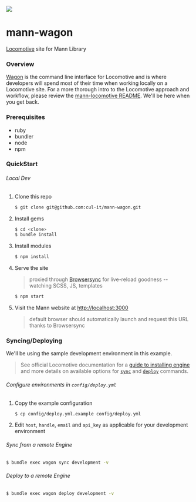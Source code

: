 <a href="https://zenhub.com"><img src="https://raw.githubusercontent.com/ZenHubIO/support/master/zenhub-badge.png"></a>

# mann-wagon
[Locomotive](http://locomotivecms.com) site for Mann Library

### Overview

[Wagon](http://github.com/locomotivecms/wagon) is the command line interface for Locomotive and is where developers will spend most of their time when working locally on a Locomotive site. For a more thorough intro to the Locomotive approach and workflow, please review the [mann-locomotive README](http://github.com/cul-it/mann-locomotive#overview). We'll be here when you get back.

### Prerequisites

* ruby
* bundler
* node
* npm

### QuickStart

###### Local Dev

1. Clone this repo
   ```sh
   $ git clone git@github.com:cul-it/mann-wagon.git
   ```

1. Install gems
   ```sh
   $ cd <clone>
   $ bundle install
   ```

1. Install modules
   ```sh
   $ npm install
   ```

1. Serve the site

   > proxied through [Browsersync](https://www.browsersync.io) for live-reload goodness -- watching SCSS, JS, templates

   ```sh
   $ npm start
   ```

1. Visit the Mann website at [http://localhost:3000](http://localhost:3000)

   > default browser should automatically launch and request this URL thanks to Browsersync

### Syncing/Deploying

We'll be using the sample development environment in this example.

  > See official Locomotive documentation for a [guide to installing engine](https://locomotive-v3.readme.io/docs/getting-started-with-locomotive) and more details on available options for [`sync`](https://locomotive-v3.readme.io/docs/synchronize-content) and [`deploy`](https://locomotive-v3.readme.io/docs/deploy) commands.

###### Configure environments in `config/deploy.yml`

1. Copy the example configuration

   ```sh
   $ cp config/deploy.yml.example config/deploy.yml
   ```

1. Edit `host`, `handle`, `email` and `api_key` as applicable for your development environment

###### Sync from a remote Engine

```sh
$ bundle exec wagon sync development -v
```

###### Deploy to a remote Engine

```sh
$ bundle exec wagon deploy development -v
```
